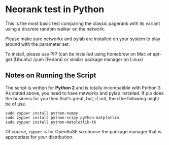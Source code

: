 Neorank test in Python
======================

This is the most basic test comparing the classic 
pagerank with its variant using a discrete random
walker on the network.

Please make sure networkx and pylab are installed 
on your system to play around with the parameter 
set.

To install, please use PIP (can be installed using 
homebrew on Mac or apt-get (Ubuntu) /yum (Fedora) 
or similar package manager on Linux)


## Notes on Running the Script

The script is written for **Python 2** and is totally incompatible with Python 3.  As stated above, you need to have networkx and pylab installed.  If pip does the business for you then that's great, but, if not, then the following might be of use.

```
sudo zypper install python-numpy
sudo zypper install python-scipy python-matplotlib
sudo zypper install python-matplotlib-tk
```

Of course, `zypper` is for OpenSuSE so choose the package manager that is appropriate for your distribution.